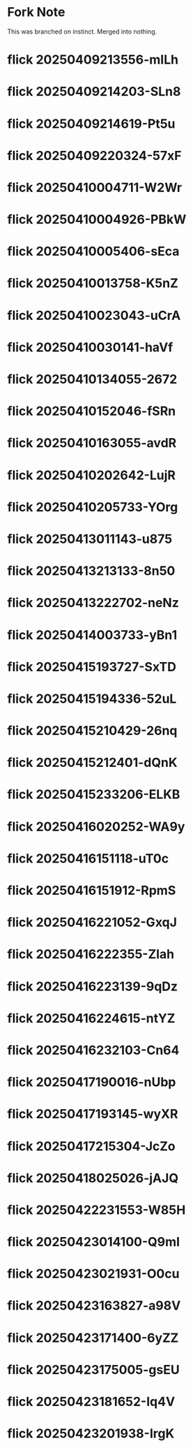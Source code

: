 # Fork Note

This was branched on instinct.
Merged into nothing.
# flick 20250409213556-mILh
# flick 20250409214203-SLn8
# flick 20250409214619-Pt5u
# flick 20250409220324-57xF
# flick 20250410004711-W2Wr
# flick 20250410004926-PBkW
# flick 20250410005406-sEca
# flick 20250410013758-K5nZ
# flick 20250410023043-uCrA
# flick 20250410030141-haVf
# flick 20250410134055-2672
# flick 20250410152046-fSRn
# flick 20250410163055-avdR
# flick 20250410202642-LujR
# flick 20250410205733-YOrg
# flick 20250413011143-u875
# flick 20250413213133-8n50
# flick 20250413222702-neNz
# flick 20250414003733-yBn1
# flick 20250415193727-SxTD
# flick 20250415194336-52uL
# flick 20250415210429-26nq
# flick 20250415212401-dQnK
# flick 20250415233206-ELKB
# flick 20250416020252-WA9y
# flick 20250416151118-uT0c
# flick 20250416151912-RpmS
# flick 20250416221052-GxqJ
# flick 20250416222355-ZIah
# flick 20250416223139-9qDz
# flick 20250416224615-ntYZ
# flick 20250416232103-Cn64
# flick 20250417190016-nUbp
# flick 20250417193145-wyXR
# flick 20250417215304-JcZo
# flick 20250418025026-jAJQ
# flick 20250422231553-W85H
# flick 20250423014100-Q9mI
# flick 20250423021931-O0cu
# flick 20250423163827-a98V
# flick 20250423171400-6yZZ
# flick 20250423175005-gsEU
# flick 20250423181652-Iq4V
# flick 20250423201938-IrgK
